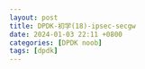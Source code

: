 ```yaml
---
layout: post
title: DPDK-初学(18)-ipsec-secgw
date: 2024-01-03 22:11 +0800
categories: [DPDK noob]
tags: [dpdk]
---
```

